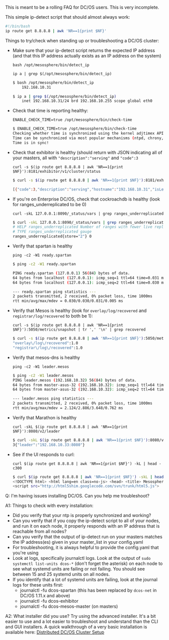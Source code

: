 ---
---

This is meant to be a rolling FAQ for DC/OS users.  This is very incomplete.

This simple ip-detect script that should almost always work:

```bash
#!/bin/bash
ip route get 8.8.8.8 | awk 'NR==1{print $NF}'
```

Things to try/check when standing up or troubleshooting a DC/OS cluster:

* Make sure that your ip-detect script returns the expected IP address (and that this IP address actually exists as an IP address on the system)

    `bash /opt/mesosphere/bin/detect_ip`

    `ip a | grep $(/opt/mesosphere/bin/detect_ip)`

    ```bash
    $ bash /opt/mesosphere/bin/detect_ip
        192.168.10.31

    $ ip a | grep $(/opt/mesosphere/bin/detect_ip)
        inet 192.168.10.31/24 brd 192.168.10.255 scope global eth0
    ```

* Check that time is reporting healthy:

    `ENABLE_CHECK_TIME=true /opt/mesosphere/bin/check-time`

    ```bash
    $ ENABLE_CHECK_TIME=true /opt/mesosphere/bin/check-time
    Checking whether time is synchronized using the kernel adjtimex API.
    Time can be synchronized via most popular mechanisms (ntpd, chrony, systemd-timesyncd, etc.)
    Time is in sync!
    ```

* Check that exhibitor is healthy (should return with JSON indicating all of your masters, all with `"description":"serving"` and `"code":3`

    `curl -s $(ip route get 8.8.8.8 | awk 'NR==1{print $NF}'):8181/exhibitor/v1/cluster/status`

    ```bash
    $ curl -s $(ip route get 8.8.8.8 | awk 'NR==1{print $NF}'):8181/exhibitor/v1/cluster/status

    [{"code":3,"description":"serving","hostname":"192.168.10.31","isLeader":false},{"code":3,"description":"serving","hostname":"192.168.10.32","isLeader":true},{"code":3,"description":"serving","hostname":"192.168.10.33","isLeader":false}]
    ```

* If you're on Enterprise DC/OS, check that cockroachdb is healthy (look for ranges_underreplicated to be 0)

    `curl -skL 127.0.0.1:8090/_status/vars | grep ranges_underreplicated`

    ```bash
    $ curl -skL 127.0.0.1:8090/_status/vars | grep ranges_underreplicated
    # HELP ranges_underreplicated Number of ranges with fewer live replicas than the replication target
    # TYPE ranges_underreplicated gauge
    ranges_underreplicated{store="2"} 0
    ```

* Verify that spartan is healthy

    `ping -c2 -W1 ready.spartan`

    ```bash
    $ ping -c2 -W1 ready.spartan

    PING ready.spartan (127.0.0.1) 56(84) bytes of data.
    64 bytes from localhost (127.0.0.1): icmp_seq=1 ttl=64 time=0.031 ms
    64 bytes from localhost (127.0.0.1): icmp_seq=2 ttl=64 time=0.030 ms

    --- ready.spartan ping statistics ---
    2 packets transmitted, 2 received, 0% packet loss, time 1000ms
    rtt min/avg/max/mdev = 0.030/0.030/0.031/0.005 ms
    ```

* Verify that Mesos is healthy (look for `overlay/log/recovered` and `registrar/log/recovered` to both be 1):


    `curl -s $(ip route get 8.8.8.8 | awk 'NR==1{print $NF}'):5050/metrics/snapshot | tr ',' '\n' | grep recovered`

    ```bash
    $ curl -s $(ip route get 8.8.8.8 | awk 'NR==1{print $NF}'):5050/metrics/snapshot | tr ',' '\n' | grep recovered
    "overlay\/log\/recovered":1.0
    "registrar\/log\/recovered":1.0
    ```

* Verify that mesos-dns is healthy

    `ping -c2 -W1 leader.mesos`

    ```bash
    $ ping -c2 -W1 leader.mesos
    PING leader.mesos (192.168.10.32) 56(84) bytes of data.
    64 bytes from master-asus-32 (192.168.10.32): icmp_seq=1 ttl=64 time=3.64 ms
    64 bytes from master-asus-32 (192.168.10.32): icmp_seq=2 ttl=64 time=2.12 ms

    --- leader.mesos ping statistics ---
    2 packets transmitted, 2 received, 0% packet loss, time 1000ms
    rtt min/avg/max/mdev = 2.124/2.886/3.648/0.762 ms
    ```

* Verify that Marathon is healthy

    `curl -skL $(ip route get 8.8.8.8 | awk 'NR==1{print $NF}'):8080/v2/leader`

    ```bash
    $ curl -skL $(ip route get 8.8.8.8 | awk 'NR==1{print $NF}'):8080/v2/leader
    3{"leader":"192.168.10.33:8080"}
    ```

* See if the UI responds to curl:

    `curl $(ip route get 8.8.8.8 | awk 'NR==1{print $NF}') -kL | head -c300`

    ```bash
    $ curl $(ip route get 8.8.8.8 | awk 'NR==1{print $NF}') -skL | head -c300
    <!DOCTYPE html> <html lang=en class=no-js> <head> <title> Mesosphere DC/OS </title> <meta charset=utf-8> <meta http-equiv=X-UA-Compatible content="IE=edge,chrome=1"> <meta name=title content="Mesosphere DC/OS"><!--[if lt IE 9]>
    <script src="http://html5shim.googlecode.com/svn/trunk/html5.js">
    ```


Q: I'm having issues installing DC/OS.  Can you help me troubleshoot?

A1: Things to check with every installation:
* Did you verify that your ntp is properly synchronized and working?
* Can you verify that if you copy the ip-detect script to all of your nodes, and run it on each node, it properly responds with an IP address that is reachable from all nodes?
* Can you verify that the output of ip-detect run on your masters matches the IP address(es) given in your master_list in your config.yaml
* For troubleshooting, it is always helpful to provide the config.yaml that you're using
* Look at logs, specifically journalctl logs.  Look at the output of `sudo systemctl list-units dcos-*` (don't forget the asterisk) on each node to see what systemd units are failing or not failing.  You should see between 15 and 25 systemd units on all nodes.
* If you identify that a lot of systemd units are failing, look at the journal logs for these units first:
    * journalctl -fu dcos-spartan (this has been replaced by `dcos-net` in DC/OS 1.11.x and above)
    * journalctl -fu dcos-exhibitor
    * journalctl -fu dcos-mesos-master (on masters)

A2: What installer did you use?  Try using the advanced installer.  It's a bit easier to use and a lot easier to troubleshoot and understand than the CLI and GUI installers.  A quick walkthrough of a very basic installation is available here: [Distributed DC/OS Cluster Setup](../distributed-setup.md)
